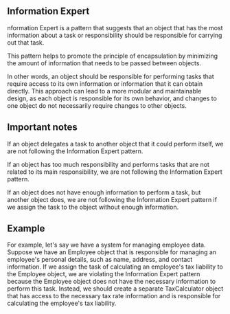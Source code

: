 ## Information Expert

nformation Expert is a pattern that suggests that an object that has the most information about a task or responsibility should be responsible for carrying out that task.

This pattern helps to promote the principle of encapsulation by minimizing the amount of information that needs to be passed between objects.

In other words, an object should be responsible for performing tasks that require access to its own information or information that it can obtain directly. This approach can lead to a more modular and maintainable design, as each object is responsible for its own behavior, and changes to one object do not necessarily require changes to other objects.

## Important notes

If an object delegates a task to another object that it could perform itself, we are not following the Information Expert pattern.

If an object has too much responsibility and performs tasks that are not related to its main responsibility, we are not following the Information Expert pattern.

If an object does not have enough information to perform a task, but another object does, we are not following the Information Expert pattern if we assign the task to the object without enough information.

## Example

For example, let's say we have a system for managing employee data. Suppose we have an Employee object that is responsible for managing an employee's personal details, such as name, address, and contact information. If we assign the task of calculating an employee's tax liability to the Employee object, we are violating the Information Expert pattern because the Employee object does not have the necessary information to perform this task. Instead, we should create a separate TaxCalculator object that has access to the necessary tax rate information and is responsible for calculating the employee's tax liability.
